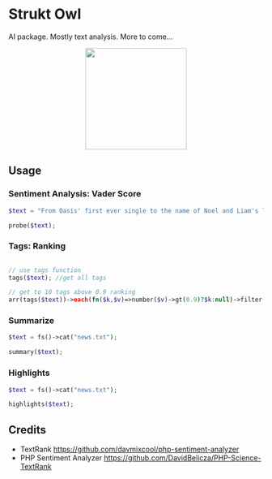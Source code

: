 Strukt Owl
===

AI package. Mostly text analysis. More to come...

<!-- ![Won](owl.jpg "Owl") -->

<center><img src="owl.jpg" width="200" height="200"></center>

## Usage

### Sentiment Analysis: Vader Score

```php
$text = "From Oasis' first ever single to the name of Noel and Liam's long-suffering mother, just how well do YOU know the band? Take MailOnline's ultimate quiz";

probe($text);
```

### Tags: Ranking

```php

// use tags function
tags($text); //get all tags

// get to 10 tags above 0.9 ranking
arr(tags($text))->each(fn($k,$v)=>number($v)->gt(0.9)?$k:null)->filter()->values()->yield()
```

### Summarize

```php
$text = fs()->cat("news.txt");

summary($text);
```

### Highlights

```php
$text = fs()->cat("news.txt");

highlights($text);
```

## Credits

- TextRank https://github.com/davmixcool/php-sentiment-analyzer
- PHP Sentiment Analyzer https://github.com/DavidBelicza/PHP-Science-TextRank

